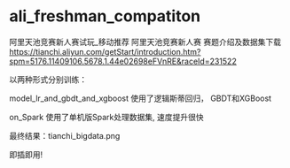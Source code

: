 # ali_freshman_compatiton
阿里天池竞赛新人赛试玩_移动推荐
阿里天池竞赛新人赛
赛题介绍及数据集下载 https://tianchi.aliyun.com/getStart/introduction.htm?spm=5176.11409106.5678.1.44e02698eFVnRE&raceId=231522


以两种形式分别训练：

model_lr_and_gbdt_and_xgboost 使用了逻辑斯蒂回归， GBDT和XGBoost





on_Spark  使用了单机版Spark处理数据集, 速度提升很快





最终结果：tianchi_bigdata.png



即插即用!



